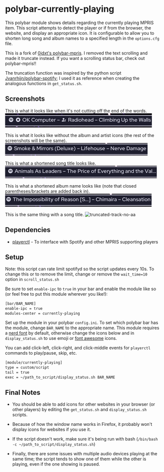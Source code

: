 # polybar-currently-playing

This polybar module shows details regarding the currently playing MPRIS item. This script attempts to detect the player or if from the browser, the website, and display an appropriate icon. It is configurable to allow you to shorten long song and album names to a specified length in the `options.cfg` file.

This is a fork of [0jdxt's polybar-mpris](https://github.com/0jdxt/polybar-mpris). I removed the text scrolling and made it truncate instead. If you want a scrolling status bar, check out polybar-mpris!!

The truncation function was inspired by the python script [Jvanrhijn/polybar-spotify](https://github.com/Jvanrhijn/polybar-spotify); I used it as reference when creating the analogous functions in `get_status.sh`.

## Screenshots

This is what it looks like when it's not cutting off the end of the words.
![not-truncated](screenshots/not-truncated.png)

This is what it looks like without the album and artist icons (the rest of the screenshots will be the same).
![not-truncated-no-aa](screenshots/not-truncated-no-aa.png)

This is what a shortened song title looks like.
![truncated-no-aa](screenshots/truncated-no-aa.png)

This is what a shortened album name looks like (note that closed parentheses/brackets are added back in).
![truncated-album-no-aa](screenshots/truncated-album-no-aa.png)

This is the same thing with a song title.
![truncated-track-no-aa](screnshots/truncated-track-no-aa.png)

## Dependencies

- [playerctl](https://github.com/altdesktop/playerctl#installing) - To interface with Spotify and other MPRIS supporting players

## Setup

Note: this script can rate limit spotifyd so the script updates every 10s. To change this or to remove the limit, change or remove the `wait_time=10` option in `scroll_status.sh`

Be sure to set `enable-ipc` to `true` in your bar and enable the module like so (or feel free to put this module wherever you like!):

```dosini
[bar/BAR_NAME]
enable-ipc = true
modules-center = currently-playing
```

Set up the module in your polybar `config.ini`. To set which polybar bar has the module, change `BAR_NAME` to the appropriate name. This module requires a [nerd font](https://www.nerdfonts.com/) by default, otherwise change the icons below and in `display_status.sh` to use emoji or [font awesome](https://fontawesome.com/) icons.

You can add click-left, click-right, and click-middle events for `playerctl` commands to play/pause, skip, etc.

```dosini
[module/currently-playing]
type = custom/script
tail = true
exec = ~/path_to_script/display_status.sh BAR_NAME
```

## Final Notes

- You should be able to add icons for other websites in your browser (or other players) by editing the `get_status.sh` and `display_status.sh` scripts.

- Because of how the window name works in Firefox, it probably won't display icons for websites if you use it.

- If the script doesn't work, make sure it's being run with bash (`/bin/bash -c ~/path_to_script/display_status.sh`)

- Finally, there are some issues with multiple audio devices playing at the same time; the script tends to show one of them while the other is playing, even if the one showing is paused.
